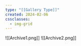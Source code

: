 ```yaml
---
type: "[[Gallery Type]]"
created: 2024-02-06
cssclasses:
  - img-grid
---
```

![[Archive1.png]]
![[Archive2.png]]
